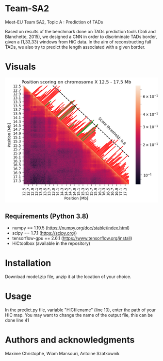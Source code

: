 # Team-SA2

Meet-EU Team SA2, Topic A : Prediction of TADs

Based on results of the benchmark done on TADs prediction tools (Dali and Blanchette, 2015), we designed a CNN in order to discriminate TADs border, given a (1,33,33) windows from HiC data. In the aim of reconstructing full TADs, we also try to predict the length associated with a given border.

# Visuals
![Position scoring on chromosome X 12.5-17.5 kb](/Visuals/pos_score_meeteu_X.png)

## Requirements (Python 3.8)
* numpy          == 1.19.5 (https://numpy.org/doc/stable/index.html)
* scipy          == 1.7.1  (https://scipy.org/)
* tensorflow-gpu == 2.6.1  (https://www.tensorflow.org/install)
* HiCtoolbox               (available in the repository)


# Installation
Download model.zip file, unzip it at the location of your choice.

# Usage
In the predict.py file, variable "HiCfilename" (line 10),  enter the path of your HIC map.
You may want to change the name of the output file, this can be done line 41


# Authors and acknowledgments
Maxime Christophe, Wiam Mansouri, Antoine Szatkownik



